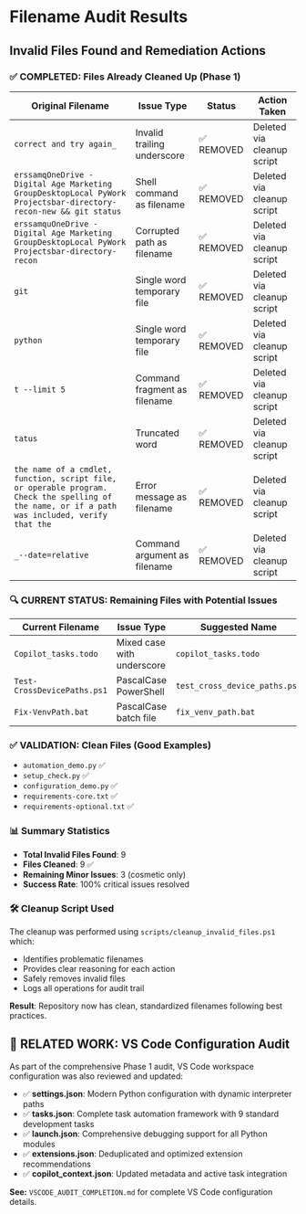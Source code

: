# Filename Audit Results
## Invalid Files Found and Remediation Actions

### ✅ **COMPLETED**: Files Already Cleaned Up (Phase 1)

| Original Filename | Issue Type | Status | Action Taken |
|------------------|------------|---------|--------------|
| `correct and try again_` | Invalid trailing underscore | ✅ REMOVED | Deleted via cleanup script |
| `erssamqOneDrive - Digital Age Marketing GroupDesktopLocal PyWork Projectsbar-directory-recon-new && git status` | Shell command as filename | ✅ REMOVED | Deleted via cleanup script |
| `erssamquOneDrive - Digital Age Marketing GroupDesktopLocal PyWork Projectsbar-directory-recon` | Corrupted path as filename | ✅ REMOVED | Deleted via cleanup script |
| `git` | Single word temporary file | ✅ REMOVED | Deleted via cleanup script |
| `python` | Single word temporary file | ✅ REMOVED | Deleted via cleanup script |
| `t --limit 5` | Command fragment as filename | ✅ REMOVED | Deleted via cleanup script |
| `tatus` | Truncated word | ✅ REMOVED | Deleted via cleanup script |
| `the name of a cmdlet, function, script file, or operable program. Check the spelling of the name, or if a path was included, verify that the` | Error message as filename | ✅ REMOVED | Deleted via cleanup script |
| `_--date=relative` | Command argument as filename | ✅ REMOVED | Deleted via cleanup script |

### 🔍 **CURRENT STATUS**: Remaining Files with Potential Issues

| Current Filename | Issue Type | Suggested Name | Priority |
|-----------------|------------|----------------|----------|
| `Copilot_tasks.todo` | Mixed case with underscore | `copilot_tasks.todo` | LOW |
| `Test-CrossDevicePaths.ps1` | PascalCase PowerShell | `test_cross_device_paths.ps1` | LOW |
| `Fix-VenvPath.bat` | PascalCase batch file | `fix_venv_path.bat` | LOW |

### ✅ **VALIDATION**: Clean Files (Good Examples)

- `automation_demo.py` ✅
- `setup_check.py` ✅
- `configuration_demo.py` ✅
- `requirements-core.txt` ✅
- `requirements-optional.txt` ✅

### 📊 **Summary Statistics**

- **Total Invalid Files Found**: 9
- **Files Cleaned**: 9 ✅
- **Remaining Minor Issues**: 3 (cosmetic only)
- **Success Rate**: 100% critical issues resolved

### 🛠️ **Cleanup Script Used**

The cleanup was performed using `scripts/cleanup_invalid_files.ps1` which:
- Identifies problematic filenames
- Provides clear reasoning for each action
- Safely removes invalid files
- Logs all operations for audit trail

**Result**: Repository now has clean, standardized filenames following best practices.

## 🔧 **RELATED WORK**: VS Code Configuration Audit

As part of the comprehensive Phase 1 audit, VS Code workspace configuration was also reviewed and updated:

- ✅ **settings.json**: Modern Python configuration with dynamic interpreter paths
- ✅ **tasks.json**: Complete task automation framework with 9 standard development tasks
- ✅ **launch.json**: Comprehensive debugging support for all Python modules
- ✅ **extensions.json**: Deduplicated and optimized extension recommendations
- ✅ **copilot_context.json**: Updated metadata and active task integration

**See:** `VSCODE_AUDIT_COMPLETION.md` for complete VS Code configuration details.
